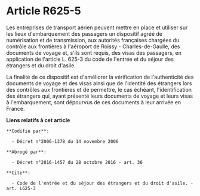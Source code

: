 # Article R625-5

Les entreprises de transport aérien peuvent mettre en place et utiliser sur les lieux d'embarquement des passagers un
dispositif agréé de numérisation et de transmission, aux autorités françaises chargées du contrôle aux frontières à
l'aéroport de Roissy - Charles-de-Gaulle, des documents de voyage et, s'ils sont requis, des visas des passagers, en
application de l'article L. 625-3 du code de l'entrée et du séjour des étrangers et du droit d'asile.

La finalité de ce dispositif est d'améliorer la vérification de l'authenticité des documents de voyage et des visas ainsi que
de l'identité des étrangers lors des contrôles aux frontières et de permettre, le cas échéant, l'identification des étrangers
qui, ayant présenté leurs documents de voyage et leurs visas à l'embarquement, sont dépourvus de ces documents à leur arrivée
en France.

**Liens relatifs à cet article**

	**Codifié par**:

	  - Décret n°2006-1378 du 14 novembre 2006

	**Abrogé par**:

	  - Décret n°2016-1457 du 28 octobre 2016 - art. 36

	**Cite**:

	  - Code de l'entrée et du séjour des étrangers et du droit d'asile. - art. L625-3
